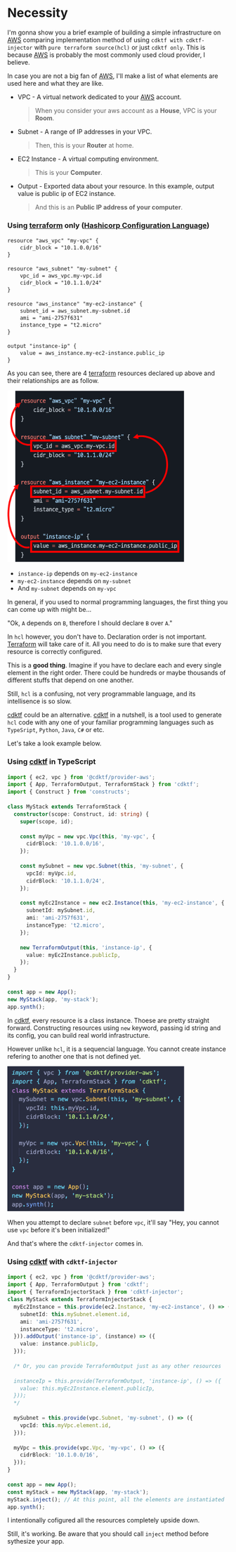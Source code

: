 # Necessity

I'm gonna show you a brief example of building a simple infrastructure on [AWS] comparing implementation method of using `cdktf with cdktf-injector` with `pure terraform source(hcl)` or just `cdktf only`. This is because [AWS] is probably the most commonly used cloud provider, I believe.

In case you are not a big fan of [AWS], I'll make a list of what elements are used here and what they are like.

- VPC - A virtual network dedicated to your [AWS] account.
  > When you consider your aws account as a **House**, VPC is your **Room**.
- Subnet - A range of IP addresses in your VPC.
  > Then, this is your **Router** at home.
- EC2 Instance - A virtual computing environment.
  > This is your **Computer**.
- Output - Exported data about your resource. In this example, output value is public ip of EC2 instance.
  > And this is an **Public IP address of your computer**.

### Using [terraform] only ([Hashicorp Configuration Language][hcl])

```hcl
resource "aws_vpc" "my-vpc" {
    cidr_block = "10.1.0.0/16"
}

resource "aws_subnet" "my-subnet" {
    vpc_id = aws_vpc.my-vpc.id
    cidr_block = "10.1.1.0/24"
}

resource "aws_instance" "my-ec2-instance" {
    subnet_id = aws_subnet.my-subnet.id
    ami = "ami-2757f631"
    instance_type = "t2.micro"
}

output "instance-ip" {
    value = aws_instance.my-ec2-instance.public_ip
}
```

As you can see, there are 4 [terraform] resources declared up above and their relationships are as follow.

<img src="https://github.com/ApexCaptain/cdktf-injector/blob/main/assets/hcl-dep.png?raw=true" width="80%">

- `instance-ip` depends on `my-ec2-instance`
- `my-ec2-instance` depends on `my-subnet`
- And `my-subnet` depends on `my-vpc`

In general, if you used to normal programming languages, the first thing you can come up with might be...

"Ok, `A` depends on `B`, therefore I should declare `B` over `A`."

In `hcl` however, you don't have to. Declaration order is not important. [Terraform] will take care of it. All you need to do is to make sure that every resource is correctly configured.

This is a **good thing**. Imagine if you have to declare each and every single element in the right order. There could be hundreds or maybe thousands of different stuffs that depend on one another.

Still, `hcl` is a confusing, not very programmable language, and its intellisence is so slow.

[cdktf] could be an alternative. [cdktf] in a nutshell, is a tool used to generate `hcl` code with any one of your familiar programming languages such as `TypeSript`, `Python`, `Java`, `C#` or etc.

Let's take a look example below.

### Using [cdktf] in TypeScript

```typescript
import { ec2, vpc } from '@cdktf/provider-aws';
import { App, TerraformOutput, TerraformStack } from 'cdktf';
import { Construct } from 'constructs';

class MyStack extends TerraformStack {
  constructor(scope: Construct, id: string) {
    super(scope, id);

    const myVpc = new vpc.Vpc(this, 'my-vpc', {
      cidrBlock: '10.1.0.0/16',
    });

    const mySubnet = new vpc.Subnet(this, 'my-subnet', {
      vpcId: myVpc.id,
      cidrBlock: '10.1.1.0/24',
    });

    const myEc2Instance = new ec2.Instance(this, 'my-ec2-instance', {
      subnetId: mySubnet.id,
      ami: 'ami-2757f631',
      instanceType: 't2.micro',
    });

    new TerraformOutput(this, 'instance-ip', {
      value: myEc2Instance.publicIp,
    });
  }
}

const app = new App();
new MyStack(app, 'my-stack');
app.synth();
```

In [cdktf], every resource is a class instance. Thoese are pretty straight forward. Constructing resources using `new` keyword, passing id string and its config, you can build real world infrastructure.

However unlike `hcl`, it is a sequencial language. You cannot create instance refering to another one that is not defined yet.

<img src="https://github.com/ApexCaptain/cdktf-injector/blob/main/assets/cdktf-err.png?raw=true" width="80%">

When you attempt to declare `subnet` before `vpc`, it'll say "Hey, you cannot use `vpc` before it's been initialized!"

And that's where the `cdktf-injector` comes in.

### Using [cdktf] with `cdktf-injector`

```typescript
import { ec2, vpc } from '@cdktf/provider-aws';
import { App, TerraformOutput } from 'cdktf';
import { TerraformInjectorStack } from 'cdktf-injector';
class MyStack extends TerraformInjectorStack {
  myEc2Instance = this.provide(ec2.Instance, 'my-ec2-instance', () => ({
    subnetId: this.mySubnet.element.id,
    ami: 'ami-2757f631',
    instanceType: 't2.micro',
  })).addOutput('instance-ip', (instance) => ({
    value: instance.publicIp,
  }));

  /* Or, you can provide TerraformOutput just as any other resources

  instanceIp = this.provide(TerraformOutput, 'instance-ip', () => ({
    value: this.myEc2Instance.element.publicIp,
  }));
  */

  mySubnet = this.provide(vpc.Subnet, 'my-subnet', () => ({
    vpcId: this.myVpc.element.id,
  }));

  myVpc = this.provide(vpc.Vpc, 'my-vpc', () => ({
    cidrBlock: '10.1.0.0/16',
  }));
}

const app = new App();
const myStack = new MyStack(app, 'my-stack');
myStack.inject(); // At this point, all the elements are instantiated
app.synth();
```

I intentionally cofigured all the resources completely upside down.

Still, it's working. Be aware that you should call `inject` method before sythesize your app.

<!-- External Links -->

[cdktf]: https://www.terraform.io/cdktf
[cdk]: https://docs.aws.amazon.com/cdk/v2/guide/home.html
[terraform]: https://www.terraform.io/
[iac]: https://en.wikipedia.org/wiki/Infrastructure_as_code
[aws]: https://aws.amazon.com/
[hcl]: https://www.terraform.io/language/syntax/configuration
